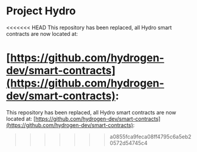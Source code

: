 # Project Hydro
<<<<<<< HEAD
This repository has been replaced, all Hydro smart contracts are now located at:

[https://github.com/hydrogen-dev/smart-contracts](https://github.com/hydrogen-dev/smart-contracts):
=======
This repository has been replaced, all Hydro smart contracts are now located at: [https://github.com/hydrogen-dev/smart-contracts](https://github.com/hydrogen-dev/smart-contracts):
>>>>>>> a0855fca9feca08ff4795c6a5eb20572d54745c4
